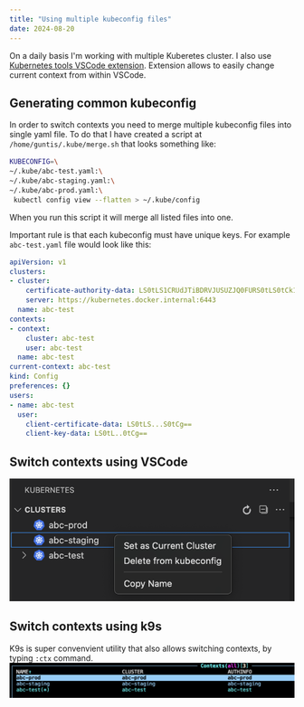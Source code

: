 ```yaml
---
title: "Using multiple kubeconfig files"
date: 2024-08-20
---
```


On a daily basis I'm working with multiple Kuberetes cluster. I also use [Kubernetes tools VSCode extension](https://marketplace.visualstudio.com/items?itemName=ms-kubernetes-tools.vscode-kubernetes-tools). Extension allows to easily change current context from within VSCode.

## Generating common kubeconfig

In order to switch contexts you need to merge multiple kubeconfig files into single yaml file. To do that I have created a script at `/home/guntis/.kube/merge.sh` that looks something like:
```sh
KUBECONFIG=\
~/.kube/abc-test.yaml:\
~/.kube/abc-staging.yaml:\
~/.kube/abc-prod.yaml:\
 kubectl config view --flatten > ~/.kube/config
```

When you run this script it will merge all listed files into one.

Important rule is that each kubeconfig must have unique keys. For example `abc-test.yaml` file would look like this:
```yaml
apiVersion: v1
clusters:
- cluster:
    certificate-authority-data: LS0tLS1CRUdJTiBDRVJUSUZJQ0FURS0tLS0tCk1JS...ZJQ0FURS0tLS0tCg==
    server: https://kubernetes.docker.internal:6443
  name: abc-test
contexts:
- context:
    cluster: abc-test
    user: abc-test
  name: abc-test
current-context: abc-test
kind: Config
preferences: {}
users:
- name: abc-test
  user:
    client-certificate-data: LS0tLS...S0tCg==
    client-key-data: LS0tL..0tCg==
```

## Switch contexts using VSCode
![VScode Kubernetes extension](/assets/k8s-contexts.png)

## Switch contexts using k9s

K9s is super convenvient utility that also allows switching contexts, by typing `:ctx` command.
![K9s contexts](/assets/k9s-contexts.png)